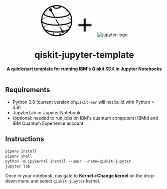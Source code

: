<p align="center">
<img src="https://github.com/Qiskit/qiskit.org/blob/3633ec63a67ca44b2ec293682ec06535e253a633/static/images/qiskit-logo.png" height="100px" alt="qiskit-logo"/>
<img src="media/baseline_add_black_18dp.png" height="72" alt="add-symbol"/>
<img src="https://github.com/jupyter/jupyter.github.io/blob/master/assets/main-logo.svg" height="100px" alt="jupyter-logo"/>
 </p>
<h1 align="center">qiskit-jupyter-template</h1>
<div align="center">
 <strong>
    A quickstart template for running IBM's Qiskit SDK in Jupyter Notebooks
 </strong>
</div>
<br/>

## Requirements

* Python 3.8 (current version of```qiskit-aer``` will not build with Python > 3.8)
* JupyterLab or Jupyter Notebook
* (optional: needed to run jobs on IBM's quantum computers) IBMid and IBM Quantum Experience account

## Instructions

```commandline
pipenv install
pipenv shell
python -m ipykernel install --user --name=qiskit-jupyter
jupyter lab
```

Once in your notebook, navigate to **Kernel->Change kernel** on the drop-down menu and select ```qiskit-jupyter```
kernel. 
